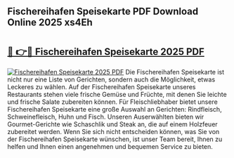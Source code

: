 ## Fischereihafen Speisekarte PDF Download Online 2025 xs4Eh

# <h2><a href="http://gcc0lam.nevu.top/?p=Fischereihafen+Speisekarte">🔗 👉🔴 Fischereihafen Speisekarte 2025 PDF</a></h2>

[![Fischereihafen Speisekarte 2025 PDF](https://i.imgur.com/dBaPXMq.png)](http://gcc0lam.nevu.top/?p=Fischereihafen+Speisekarte)
Die Fischereihafen Speisekarte ist nicht nur eine Liste von Gerichten, sondern auch die Möglichkeit, etwas Leckeres zu wählen. Auf der Fischereihafen Speisekarte unseres Restaurants stehen viele frische Gemüse und Früchte, mit denen Sie leichte und frische Salate zubereiten können. Für Fleischliebhaber bietet unsere Fischereihafen Speisekarte eine große Auswahl an Gerichten: Rindfleisch, Schweinefleisch, Huhn und Fisch. Unseren Auserwählten bieten wir Gourmet-Gerichte wie Schaschlik und Steak an, die auf einem Holzfeuer zubereitet werden. Wenn Sie sich nicht entscheiden können, was Sie von der Fischereihafen Speisekarte wünschen, ist unser Team bereit, Ihnen zu helfen und Ihnen einen angenehmen und bequemen Service zu bieten.
